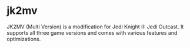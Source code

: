 # jk2mv
JK2MV (Multi Version) is a modification for Jedi Knight II: Jedi Outcast. It supports all three game versions and comes with various features and optimizations.
